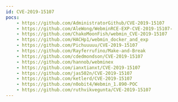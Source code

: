 ```yaml
---
id: CVE-2019-15107
pocs:
    - https://github.com/AdministratorGithub/CVE-2019-15107
    - https://github.com/AleWong/WebminRCE-EXP-CVE-2019-15107-
    - https://github.com/ChakoMoonFish/webmin_CVE-2019-15107
    - https://github.com/HACHp1/webmin_docker_and_exp
    - https://github.com/Pichuuuuu/CVE-2019-15107
    - https://github.com/Rayferrufino/Make-and-Break
    - https://github.com/cdedmondson/CVE-2019-15107
    - https://github.com/hannob/webminex
    - https://github.com/ianxtianxt/CVE-2019-15107
    - https://github.com/jas502n/CVE-2019-15107
    - https://github.com/ketlerd/CVE-2019-15107
    - https://github.com/n0obit4/Webmin_1.890-POC
    - https://github.com/ruthvikvegunta/CVE-2019-15107
---
```

